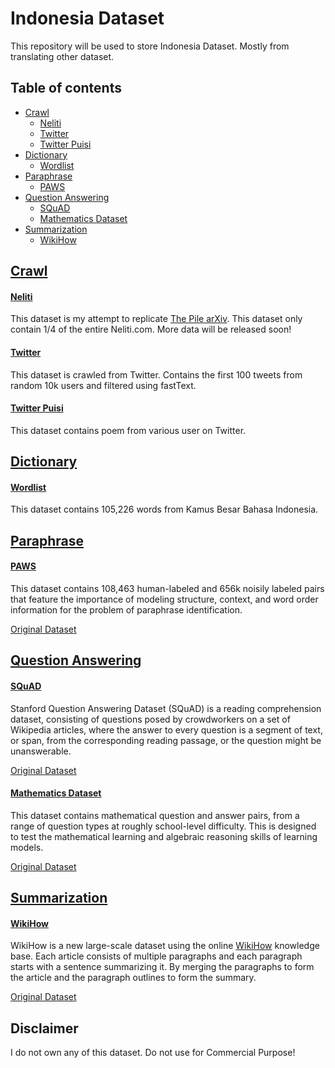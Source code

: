 # Indonesia Dataset

This repository will be used to store Indonesia Dataset. Mostly from translating other dataset.

## Table of contents
  * [Crawl](#crawl)
    * [Neliti](#neliti)
    * [Twitter](#twitter)
    * [Twitter Puisi](#twitter-puisi)
  * [Dictionary](#dictionary)
    * [Wordlist](#wordlist)
  * [Paraphrase](#paraphrase)
    * [PAWS](#paws)
  * [Question Answering](#question-answering)
    * [SQuAD](#SQuAD)
    * [Mathematics Dataset](#mathematics_dataset)
  * [Summarization](#summarization)
    * [WikiHow](#WikiHow)

## [Crawl](crawl)

#### [Neliti](crawl/neliti)

This dataset is my attempt to replicate [The Pile arXiv](https://arxiv.org/abs/2101.00027). This dataset only contain 1/4 of the entire Neliti.com. More data will be released soon!

#### [Twitter](crawl/twitter)

This dataset is crawled from Twitter. Contains the first 100 tweets from random 10k users and filtered using fastText.

#### [Twitter Puisi](crawl/twitter-puisi)

This dataset contains poem from various user on Twitter. 

## [Dictionary](dictionary)

#### [Wordlist](dictionary/wordlist)

This dataset contains 105,226 words from Kamus Besar Bahasa Indonesia.

## [Paraphrase](paraphrase)

#### [PAWS](paraphrase/PAWS)

This dataset contains 108,463 human-labeled and 656k noisily labeled pairs that feature the importance of modeling structure, context, and word order information for the problem of paraphrase identification.

[Original Dataset](https://github.com/google-research-datasets/paws)

## [Question Answering](question-answering)

#### [SQuAD](question-answering/SQuAD)

Stanford Question Answering Dataset (SQuAD) is a reading comprehension dataset, consisting of questions posed by crowdworkers on a set of Wikipedia articles, where the answer to every question is a segment of text, or span, from the corresponding reading passage, or the question might be unanswerable.

[Original Dataset](https://rajpurkar.github.io/SQuAD-explorer/)

#### [Mathematics Dataset](question-answering/mathematics_dataset)

This dataset contains mathematical question and answer pairs, from a range of question types at roughly school-level difficulty. This is designed to test the mathematical learning and algebraic reasoning skills of learning models.

[Original Dataset](https://github.com/deepmind/mathematics_dataset)

## [Summarization](summarization)

#### [WikiHow](summarization/WikiHow)

WikiHow is a new large-scale dataset using the online [WikiHow](http://www.wikihow.com/) knowledge base. Each article consists of multiple paragraphs and each paragraph starts with a sentence summarizing it. By merging the paragraphs to form the article and the paragraph outlines to form the summary.

[Original Dataset](https://github.com/mahnazkoupaee/WikiHow-Dataset)

## Disclaimer

I do not own any of this dataset. Do not use for Commercial Purpose!
